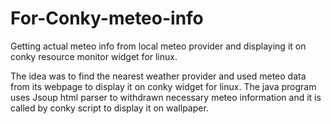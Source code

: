 # For-Conky-meteo-info
Getting actual meteo info from local meteo provider and displaying it on conky resource monitor widget for linux.

The idea was to find the nearest weather provider and used meteo data from its webpage to display it on conky widget for linux.
The java program uses Jsoup html parser to withdrawn necessary meteo information and it is called by conky script to display it on wallpaper.
